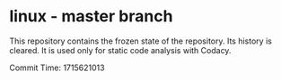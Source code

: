 # linux - master branch

This repository contains the frozen state of the repository.
Its history is cleared. It is used only for static code
analysis with Codacy.

Commit Time: 1715621013